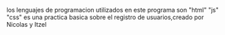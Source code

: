 los lenguajes de programacion utilizados en este programa son "html" "js" "css" es una practica basica sobre el registro de usuarios,creado por Nicolas y Itzel